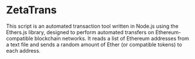 # ZetaTrans
This script is an automated transaction tool written in Node.js using the Ethers.js library, designed to perform automated transfers on Ethereum-compatible blockchain networks. It reads a list of Ethereum addresses from a text file and sends a random amount of Ether (or compatible tokens) to each address.
